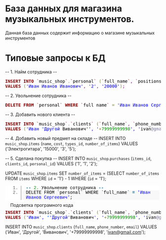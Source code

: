 # База данных для магазина музыкальных инструментов.
Данная база данных содержит информацию о магазине музыкальных инструментов
# Типовые запросы к БД
-- 1. Найм сотрудника --

<pre style="color:#000000;background:#ffffff;"><span style="color:#800000; font-weight:bold; ">INSERT</span> <span style="color:#800000; font-weight:bold; ">INTO</span> <span style="color:#800000; ">`</span><span style="color:#000000; background:#ffffff; ">music_shop</span><span style="color:#800000; ">`</span><span style="color:#808030; ">.</span><span style="color:#800000; ">`</span><span style="color:#000000; background:#ffffff; ">personal</span><span style="color:#800000; ">`</span> <span style="color:#808030; ">(</span><span style="color:#800000; ">`</span><span style="color:#000000; background:#ffffff; ">full_name</span><span style="color:#800000; ">`</span><span style="color:#800080; ">,</span> <span style="color:#800000; ">`</span><span style="color:#000000; background:#ffffff; ">positions_id</span><span style="color:#800000; ">`</span><span style="color:#800080; ">,</span> <span style="color:#800000; ">`</span><span style="color:#000000; background:#ffffff; ">salary</span><span style="color:#800000; ">`</span><span style="color:#808030; ">)</span>
<span style="color:#800000; font-weight:bold; ">VALUES</span> <span style="color:#808030; ">(</span><span style="color:#0000e6; ">'Иван Иванов Иванович'</span><span style="color:#800080; ">,</span> <span style="color:#0000e6; ">'2'</span><span style="color:#800080; ">,</span> <span style="color:#0000e6; ">'20000'</span><span style="color:#808030; ">)</span><span style="color:#800080; ">;</span>
</pre>


-- 2. Увольнение сотрудника --

<pre style="color:#000000;background:#ffffff;"><span style="color:#800000; font-weight:bold; ">DELETE</span> <span style="color:#800000; font-weight:bold; ">FROM</span> <span style="color:#800000; ">`</span><span style="color:#000000; background:#ffffff; ">personal</span><span style="color:#800000; ">`</span> <span style="color:#800000; font-weight:bold; ">WHERE</span> <span style="color:#800000; ">`</span><span style="color:#000000; background:#ffffff; ">full_name</span><span style="color:#800000; ">`</span> <span style="color:#808030; ">=</span> <span style="color:#0000e6; ">'Иван Иванов Сергеевич'</span><span style="color:#800080; ">;</span>
</pre>


-- 3. Добавить нового клиента --

<pre style="color:#000000;background:#ffffff;"><span style="color:#800000; font-weight:bold; ">INSERT</span> <span style="color:#800000; font-weight:bold; ">INTO</span> <span style="color:#800000; ">`</span><span style="color:#000000; background:#ffffff; ">music_shop</span><span style="color:#800000; ">`</span><span style="color:#808030; ">.</span><span style="color:#800000; ">`</span><span style="color:#000000; background:#ffffff; ">clients</span><span style="color:#800000; ">`</span> <span style="color:#808030; ">(</span><span style="color:#800000; ">`</span><span style="color:#000000; background:#ffffff; ">full_name</span><span style="color:#800000; ">`</span><span style="color:#800080; ">,</span> <span style="color:#800000; ">`</span><span style="color:#000000; background:#ffffff; ">phone_number</span><span style="color:#800000; ">`</span><span style="color:#800080; ">,</span> <span style="color:#800000; ">`</span><span style="color:#000000; background:#ffffff; ">email</span><span style="color:#800000; ">`</span><span style="color:#808030; ">)</span>
<span style="color:#800000; font-weight:bold; ">VALUES</span> <span style="color:#808030; ">(</span><span style="color:#0000e6; ">'Иван </span><span style="color:#0f69ff; ">"</span><span style="color:#0000e6; ">Другой </span>Виванович'<span style="color:#0000e6; ">', '</span><span style="color:#808030; ">+</span><span style="color:#008c00; ">79999999998</span><span style="color:#0000e6; ">', '</span>ivan<span style="color:#797997; ">@gmail</span><span style="color:#808030; ">.</span>com<span style="color:#0000e6; ">');</span>
</pre>


-- 4. Добавить новый предмет на складе --
INSERT INTO `music_shop`.`items` (`name`, `cost`, `types_id`, `number_of_items`)
VALUES ('Электрогитара', '15000', '3', '5');

-- 5. Сделана покупка --
INSERT INTO `music_shop`.`purchases` (`items_id`, `clients_id`, `personal_id`)
VALUES ('1', '1', '2');

UPDATE `music_shop`.`items`
SET `number_of_items` = (SELECT `number_of_items` FROM `items` WHERE `id` = '1') - 1
WHERE (`id` = '1');

<style type="text/css" scoped="scoped">.slgh,.slgh code,.slgh ul, .slgh ol{margin:0;padding:0;border:0;outline:0;background:none;text-align:left;float:none;vertical-align:baseline;position:static;left:auto;top:auto;right:auto;bottom:auto;height:auto;width:auto;line-height:1.1em;font-family:'Courier New', Courier, monospace;font-weight:normal;font-style:normal;font-size:1em;min-height:inherit;min-height:auto;}.slgh{background:#fff;width:99%;margin:1em 0;padding:1px;position:relative;overflow:auto;overflow-y:hidden;}.slgh ul{list-style:none;margin-left:.5em}.slgh ol{margin-left:3.5em}.slgh .bold {font-weight:bold;}.slgh .italic {font-style:italic;}.slgh .no-wrap li{white-space:pre;}.slgh li{padding-left:.5em;}.slgh li{border-left:3px solid #ccc;color:#666;}.slgh li.alt1{background:#fff;padding-left: 1em;}.slgh li.alt2{background:#F8F8F8;padding-left: 1em;}.slgh .plain, .slgh .plain a{color:#000;}.slgh .comments, .slgh .comments a{color:#008200;}.slgh .string, .slgh .string a{color:blue;}.slgh .keyword{color:#069;font-weight:bold;}.slgh .preprocessor {color:gray;}.slgh .variable{color:#a70;}.slgh .value{color:#090;}.slgh .functions{color:#ff1493;}.slgh .constants{color:#0066CC;}.slgh .script{background:yellow;}.slgh .color1,.slgh .color1 a{color:#808080;}.slgh .color2,.slgh .color2 a{color:#ff1493;}.slgh .color3,.slgh .color3 a{color:red;}.slghcr{margin:-.5em 1.2em}.slghcr a{color:#aaa;background:#fff;text-decoration:none;border-bottom:1px dotted #aaa;font-size:.6em;font-family:arial}</style><div id="hler_967180" class="slgh"><ol class="lines no-wrap"><li class="alt1"><code class="keyword">-</code><code class="keyword">-</code> <code class="value">2.</code> <code class="plain">Увольнение сотрудника </code><code class="keyword">-</code><code class="keyword">-</code></li><li class="alt2"><code class="plain">DELETE FROM `personal` WHERE `full_name` </code><code class="keyword">=</code> <code class="string">'Иван Иванов Сергеевич'</code><code class="plain">;</code></li></ol></div><div class="slghcr">Подсветка програмного кода</div>

<pre style="color:#000000;background:#ffffff;"><span style="color:#800000; font-weight:bold; "><ya-tr-span data-index="4-0" data-translated="true" data-source-lang="en" data-target-lang="ru" data-value="INSERT" data-translation="INSERT" data-type="trSpan">INSERT</ya-tr-span></span> <span style="color:#800000; font-weight:bold; "><ya-tr-span data-index="4-0" data-translated="true" data-source-lang="en" data-target-lang="ru" data-value="INTO" data-translation="INTO" data-type="trSpan">INTO</ya-tr-span></span> <span style="color:#800000; "><ya-tr-span data-index="4-0" data-translated="true" data-source-lang="en" data-target-lang="ru" data-value="`" data-translation="`" data-type="trSpan">`</ya-tr-span></span><span style="color:#000000; background:#ffffff; "><ya-tr-span data-index="4-0" data-translated="true" data-source-lang="en" data-target-lang="ru" data-value="music_shop" data-translation="music_shop" data-type="trSpan">music_shop</ya-tr-span></span><span style="color:#800000; "><ya-tr-span data-index="4-0" data-translated="true" data-source-lang="en" data-target-lang="ru" data-value="`" data-translation="`" data-type="trSpan">`</ya-tr-span></span><span style="color:#808030; "><ya-tr-span data-index="4-0" data-translated="true" data-source-lang="en" data-target-lang="ru" data-value="." data-translation="." data-type="trSpan">.</ya-tr-span></span><span style="color:#800000; "><ya-tr-span data-index="4-0" data-translated="true" data-source-lang="en" data-target-lang="ru" data-value="`" data-translation="`" data-type="trSpan">`</ya-tr-span></span><span style="color:#000000; background:#ffffff; "><ya-tr-span data-index="4-0" data-translated="true" data-source-lang="en" data-target-lang="ru" data-value="clients" data-translation="clients" data-type="trSpan">clients</ya-tr-span></span><span style="color:#800000; "><ya-tr-span data-index="4-0" data-translated="true" data-source-lang="en" data-target-lang="ru" data-value="`" data-translation="`" data-type="trSpan">`</ya-tr-span></span> <span style="color:#808030; "><ya-tr-span data-index="4-0" data-translated="true" data-source-lang="en" data-target-lang="ru" data-value="(" data-translation="(" data-type="trSpan">(</ya-tr-span></span><span style="color:#800000; "><ya-tr-span data-index="4-0" data-translated="true" data-source-lang="en" data-target-lang="ru" data-value="`" data-translation="`" data-type="trSpan">`</ya-tr-span></span><span style="color:#000000; background:#ffffff; "><ya-tr-span data-index="4-0" data-translated="true" data-source-lang="en" data-target-lang="ru" data-value="full_name" data-translation="full_name" data-type="trSpan">full_name</ya-tr-span></span><span style="color:#800000; "><ya-tr-span data-index="4-0" data-translated="true" data-source-lang="en" data-target-lang="ru" data-value="`" data-translation="`" data-type="trSpan">`</ya-tr-span></span><span style="color:#800080; "><ya-tr-span data-index="4-0" data-translated="true" data-source-lang="en" data-target-lang="ru" data-value="," data-translation="," data-type="trSpan">,</ya-tr-span></span> <span style="color:#800000; "><ya-tr-span data-index="4-0" data-translated="true" data-source-lang="en" data-target-lang="ru" data-value="`" data-translation="`" data-type="trSpan">`</ya-tr-span></span><span style="color:#000000; background:#ffffff; "><ya-tr-span data-index="4-0" data-translated="true" data-source-lang="en" data-target-lang="ru" data-value="phone_number" data-translation="phone_number" data-type="trSpan">phone_number</ya-tr-span></span><span style="color:#800000; "><ya-tr-span data-index="4-0" data-translated="true" data-source-lang="en" data-target-lang="ru" data-value="`" data-translation="`" data-type="trSpan">`</ya-tr-span></span><span style="color:#800080; "><ya-tr-span data-index="4-0" data-translated="true" data-source-lang="en" data-target-lang="ru" data-value="," data-translation="," data-type="trSpan">,</ya-tr-span></span> <span style="color:#800000; "><ya-tr-span data-index="4-0" data-translated="true" data-source-lang="en" data-target-lang="ru" data-value="`" data-translation="`" data-type="trSpan">`</ya-tr-span></span><span style="color:#000000; background:#ffffff; "><ya-tr-span data-index="4-0" data-translated="true" data-source-lang="en" data-target-lang="ru" data-value="email" data-translation="email" data-type="trSpan">email</ya-tr-span></span><span style="color:#800000; "><ya-tr-span data-index="4-0" data-translated="true" data-source-lang="en" data-target-lang="ru" data-value="`" data-translation="`" data-type="trSpan">`</ya-tr-span></span><span style="color:#808030; "><ya-tr-span data-index="4-0" data-translated="true" data-source-lang="en" data-target-lang="ru" data-value=")" data-translation=")" data-type="trSpan">)</ya-tr-span></span>
<span style="color:#800000; font-weight:bold; "><ya-tr-span data-index="4-0" data-translated="true" data-source-lang="en" data-target-lang="ru" data-value="VALUES" data-translation="VALUES" data-type="trSpan">VALUES</ya-tr-span></span> <span style="color:#808030; "><ya-tr-span data-index="4-0" data-translated="true" data-source-lang="en" data-target-lang="ru" data-value="(" data-translation="(" data-type="trSpan">(</ya-tr-span></span><span style="color:#0000e6; "><ya-tr-span data-index="4-0" data-translated="true" data-source-lang="en" data-target-lang="ru" data-value="'Иван', " data-translation="'Иван', " data-type="trSpan">'Иван', </ya-tr-span></span><span style="color:#0f69ff; "><ya-tr-span data-index="4-0" data-translated="true" data-source-lang="en" data-target-lang="ru" data-value="&quot;" data-translation="&quot;" data-type="trSpan">"</ya-tr-span></span><span style="color:#0000e6; "><ya-tr-span data-index="4-0" data-translated="true" data-source-lang="en" data-target-lang="ru" data-value="'Другой'" data-translation="'Другой'" data-type="trSpan">'Другой'</ya-tr-span></span><ya-tr-span data-index="4-0" data-translated="true" data-source-lang="en" data-target-lang="ru" data-value="Виванович" data-translation="Виванович" data-type="trSpan">Виванович</ya-tr-span><span style="color:#0000e6; "><ya-tr-span data-index="4-0" data-translated="true" data-source-lang="en" data-target-lang="ru" data-value="', '" data-translation="', '" data-type="trSpan">', '</ya-tr-span></span><span style="color:#808030; "><ya-tr-span data-index="4-0" data-translated="true" data-source-lang="en" data-target-lang="ru" data-value="+" data-translation="+" data-type="trSpan">+</ya-tr-span></span><span style="color:#008c00; "><ya-tr-span data-index="4-0" data-translated="true" data-source-lang="en" data-target-lang="ru" data-value="79999999998" data-translation="79999999998" data-type="trSpan">79999999998</ya-tr-span></span><span style="color:#0000e6; "><ya-tr-span data-index="4-0" data-translated="true" data-source-lang="en" data-target-lang="ru" data-value="', '" data-translation="', '" data-type="trSpan">', '</ya-tr-span></span><ya-tr-span data-index="4-0" data-translated="true" data-source-lang="en" data-target-lang="ru" data-value="ivan" data-translation="ivan" data-type="trSpan">ivan</ya-tr-span><span style="color:#797997; "><ya-tr-span data-index="4-0" data-translated="true" data-source-lang="en" data-target-lang="ru" data-value="@gmail" data-translation="@gmail" data-type="trSpan">@gmail</ya-tr-span></span><span style="color:#808030; "><ya-tr-span data-index="4-0" data-translated="true" data-source-lang="en" data-target-lang="ru" data-value="." data-translation="." data-type="trSpan">.</ya-tr-span></span><ya-tr-span data-index="4-0" data-translated="true" data-source-lang="en" data-target-lang="ru" data-value="com" data-translation="com" data-type="trSpan">com</ya-tr-span><span style="color:#0000e6; "><ya-tr-span data-index="4-0" data-translated="true" data-source-lang="en" data-target-lang="ru" data-value="');" data-translation="');" data-type="trSpan">');</ya-tr-span></span>
</pre>

INSERT INTO `music_shop`.`clients` (`full_name`, `phone_number`, `email`)
VALUES ('Иван', 'Другой', 'Виванович', '+79999999998', 'ivan@gmail.com');

